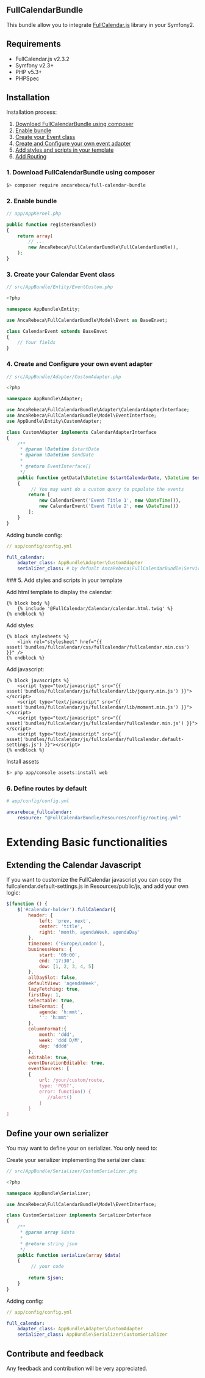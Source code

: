 ## FullCalendarBundle
This bundle allow you to integrate [FullCalendar.js](http://fullcalendar.io/) library in your Symfony2.

## Requirements
* FullCalendar.js v2.3.2
* Symfony v2.3+
* PHP v5.3+
* PHPSpec 

Installation
------------
Installation process:

1. [Download FullCalendarBundle using composer](download-fullcalendarbundle)
2. [Enable bundle](enable-bundle)
3. [Create your Event class](create-event)
4. [Create and Configure your own event adapter](config-adapter)
5. [Add styles and scripts in your template](styles-scripts)
6. [Add Routing](routing)

### 1. Download FullCalendarBundle using composer <a id="download-fullcalendarbundle"></a>

```bash
$> composer require ancarebeca/full-calendar-bundle
```

### 2. Enable bundle <a id="download-fullcalendarbundle"></a>

```php
// app/AppKernel.php

public function registerBundles()
{
    return array(
        // ...
        new AncaRebeca\FullCalendarBundle\FullCalendarBundle(),
    );
}
```
### 3. Create your Calendar Event class <a id="create-event"></a>

```php
// src/AppBundle/Entity/EventCustom.php

<?php

namespace AppBundle\Entity;

use AncaRebeca\FullCalendarBundle\Model\Event as BaseEnvet;

class CalendarEvent extends BaseEnvet
{
	// Your fields 
}
```

### 4. Create and Configure your own event adapter <a id="config-adapter"></a>

```php
// src/AppBundle/Adapter/CustomAdapter.php

<?php

namespace AppBundle\Adapter;

use AncaRebeca\FullCalendarBundle\Adapter\CalendarAdapterInterface;
use AncaRebeca\FullCalendarBundle\Model\EventInterface;
use AppBundle\Entity\CustomAdapter;

class CustomAdapter implements CalendarAdapterInterface
{
    /**
     * @param \Datetime $startDate
     * @param \Datetime $endDate
     *
     * @return EventInterface[]
     */
    public function getData(\Datetime $startCalendarDate, \Datetime $endCalendarDate)
    {
    	 // You may want do a custom query to populate the events	
        return [
            new CalendarEvent('Event Title 1', new \DateTime()),
            new CalendarEvent('Event Title 2', new \DateTime())
        ];
    }
}
```

Adding bundle config:

```yaml
// app/config/config.yml

full_calendar:
    adapter_class: AppBundle\Adapter\CustomAdapter
    serializer_class: # by defualt AncaRebeca\FullCalendarBundle\Service\Serializer
```

### 5. Add styles and scripts in your template <a id="styles-scripts"></a>

Add html template to display the calendar:

```twig
{% block body %}
    {% include '@FullCalendar/Calendar/calendar.html.twig' %}
{% endblock %}
```

Add styles:

```twig
{% block stylesheets %}
    <link rel="stylesheet" href="{{ asset('bundles/fullcalendar/css/fullcalendar/fullcalendar.min.css') }}" />
{% endblock %}
```

Add javascript:

```twig
{% block javascripts %}
    <script type="text/javascript" src="{{ asset('bundles/fullcalendar/js/fullcalendar/lib/jquery.min.js') }}"></script>
    <script type="text/javascript" src="{{ asset('bundles/fullcalendar/js/fullcalendar/lib/moment.min.js') }}"></script>
    <script type="text/javascript" src="{{ asset('bundles/fullcalendar/js/fullcalendar/fullcalendar.min.js') }}"></script>
    <script type="text/javascript" src="{{ asset('bundles/fullcalendar/js/fullcalendar/fullcalendar.default-settings.js') }}"></script>
{% endblock %}
```

Install assets

```bash
$> php app/console assets:install web
```

### 6. Define routes by default <a id="routing"></a>

```yaml
# app/config/config.yml

ancarebeca_fullcalendar:
    resource: "@FullCalendarBundle/Resources/config/routing.yml"
```

# Extending Basic functionalities

## Extending the Calendar Javascript
If you want to customize the FullCalendar javascript you can copy the fullcalendar.default-settings.js in Resources/public/js, and add your own logic:

```javascript
$(function () {
	$('#calendar-holder').fullCalendar({
		header: {
		    left: 'prev, next',
		    center: 'title',
		    right: 'month, agendaWeek, agendaDay'
		},
		timezone: ('Europe/London'),
		businessHours: {
		    start: '09:00',
		    end: '17:30',
		    dow: [1, 2, 3, 4, 5]
		},
		allDaySlot: false,
		defaultView: 'agendaWeek',
		lazyFetching: true,
		firstDay: 1,
		selectable: true,
		timeFormat: {
		    agenda: 'h:mmt',
		    '': 'h:mmt'
		},
		columnFormat:{
		    month: 'ddd',
		    week: 'ddd D/M',
		    day: 'dddd'
		},
		editable: true,
		eventDurationEditable: true,
		eventSources: [
		{
			url: /your/custom/route,
			type: 'POST',
			error: function() {
			   //alert()
			}
		}
]
```

## Define your own serializer
You may want to define your on serializer. You only need to:

Create your serializer implementing the serializer class:

```php
// src/AppBundle/Serializer/CustomSerializer.php

<?php

namespace AppBundle\Serializer;

use AncaRebeca\FullCalendarBundle\Model\EventInterface;

class CustomSerializer implements SerializerInterface
{
    /**
     * @param array $data
     *
     * @return string json
     */
    public function serialize(array $data)
    {
		 // your code
		  
        return $json;
    }
}
```
Adding config:

```yaml
// app/config/config.yml

full_calendar:
    adapter_class: AppBundle\Adapter\CustomAdapter
    serializer_class: AppBundle\Serializer\CustomSerializer
```

Contribute and feedback
-------------------------

Any feedback and contribution will be very appreciated.
